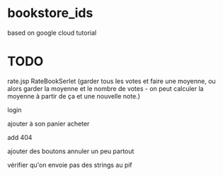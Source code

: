 # bookstore_ids

based on google cloud tutorial

# TODO

rate.jsp
RateBookSerlet
(garder tous les votes et faire une moyenne, ou alors garder la moyenne et le nombre de votes - on peut calculer la moyenne à partir de ça et une nouvelle note.)

login

ajouter à son panier
acheter

add 404

ajouter des boutons annuler un peu partout
 
vérifier qu'on envoie pas des strings au pif
